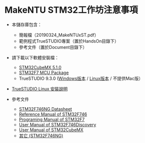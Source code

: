 # MakeNTU STM32工作坊注意事項

- 本儲存庫包含：
	- 簡報檔（20190324_MakeNTUxST.pdf）
	- 範例程式TrueSTUDIO專案（置於HandsOn目錄下）
	- 參考文件（置於Document目錄下）

- 請下載以下軟體安裝檔：
	- [STM32CubeMX 5.1.0](https://drive.google.com/open?id=1boLMqNF0esW3U-G6S9neAU8duuI6SX9J)
	- [STM32F7 MCU Package](https://drive.google.com/open?id=13N7rkceQ8_XeV0-aDvUZV7-hyAF0MbPf)
	- TrueSTUDIO 9.3.0 ([Windows版本](https://atollic.com/resources/download/windows/windows-archive/?submissionGuid=44bf0474-a91b-42c7-978d-b0b61c732d52) / [Linux版本](https://atollic.com/resources/download/linux/linux-archive/?submissionGuid=c33d545b-23c8-4cc9-b406-6b6c2c5f9811) / 不提供Mac版）

- [TrueSTUDIO Linux 安裝說明](http://gotland.atollic.com/resources/manuals/9.3.0/readme.linux.txt)

- 參考文件
	- [STM32F746NG Datasheet](https://www.st.com/resource/en/datasheet/stm32f746ng.pdf)
	- [Reference Manual of STM32F746](https://www.st.com/content/ccc/resource/technical/document/reference_manual/c5/cf/ef/52/c0/f1/4b/fa/DM00124865.pdf/files/DM00124865.pdf/jcr:content/translations/en.DM00124865.pdf)
	- [Programing Manual of STM32F7](https://www.st.com/content/ccc/resource/technical/document/programming_manual/group0/78/47/33/dd/30/37/4c/66/DM00237416/files/DM00237416.pdf/jcr:content/translations/en.DM00237416.pdf)
	- [User Manual of STM32F746Discovery](https://www.st.com/content/ccc/resource/technical/document/user_manual/f0/14/c1/b9/95/6d/40/4d/DM00190424.pdf/files/DM00190424.pdf/jcr:content/translations/en.DM00190424.pdf)
	- [User Manual of STM32CubeMX](https://www.st.com/content/ccc/resource/technical/document/user_manual/10/c5/1a/43/3a/70/43/7d/DM00104712.pdf/files/DM00104712.pdf/jcr:content/translations/en.DM00104712.pdf)
	- [其它 (STM32F746NG)](https://www.st.com/en/microcontrollers-microprocessors/stm32f746ng.html)
